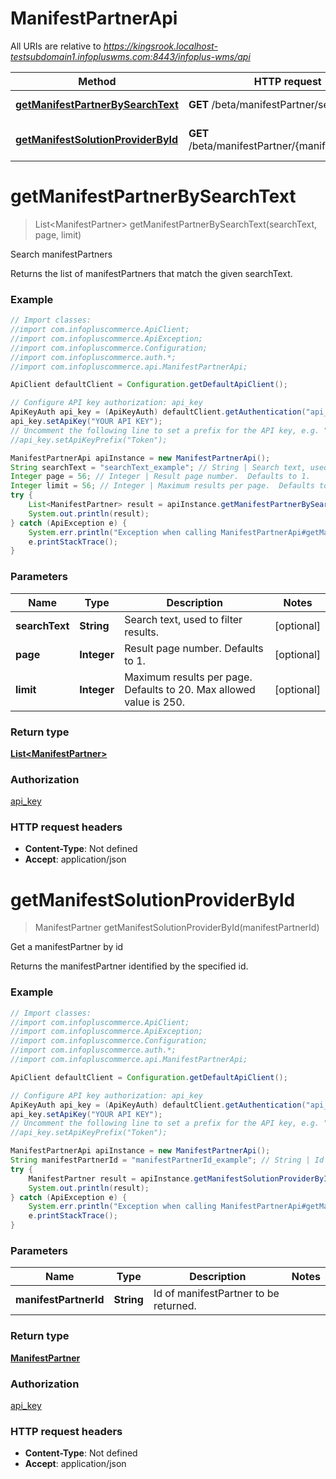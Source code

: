 # ManifestPartnerApi

All URIs are relative to *https://kingsrook.localhost-testsubdomain1.infopluswms.com:8443/infoplus-wms/api*

Method | HTTP request | Description
------------- | ------------- | -------------
[**getManifestPartnerBySearchText**](ManifestPartnerApi.md#getManifestPartnerBySearchText) | **GET** /beta/manifestPartner/search | Search manifestPartners
[**getManifestSolutionProviderById**](ManifestPartnerApi.md#getManifestSolutionProviderById) | **GET** /beta/manifestPartner/{manifestPartnerId} | Get a manifestPartner by id


<a name="getManifestPartnerBySearchText"></a>
# **getManifestPartnerBySearchText**
> List&lt;ManifestPartner&gt; getManifestPartnerBySearchText(searchText, page, limit)

Search manifestPartners

Returns the list of manifestPartners that match the given searchText.

### Example
```java
// Import classes:
//import com.infopluscommerce.ApiClient;
//import com.infopluscommerce.ApiException;
//import com.infopluscommerce.Configuration;
//import com.infopluscommerce.auth.*;
//import com.infopluscommerce.api.ManifestPartnerApi;

ApiClient defaultClient = Configuration.getDefaultApiClient();

// Configure API key authorization: api_key
ApiKeyAuth api_key = (ApiKeyAuth) defaultClient.getAuthentication("api_key");
api_key.setApiKey("YOUR API KEY");
// Uncomment the following line to set a prefix for the API key, e.g. "Token" (defaults to null)
//api_key.setApiKeyPrefix("Token");

ManifestPartnerApi apiInstance = new ManifestPartnerApi();
String searchText = "searchText_example"; // String | Search text, used to filter results.
Integer page = 56; // Integer | Result page number.  Defaults to 1.
Integer limit = 56; // Integer | Maximum results per page.  Defaults to 20.  Max allowed value is 250.
try {
    List<ManifestPartner> result = apiInstance.getManifestPartnerBySearchText(searchText, page, limit);
    System.out.println(result);
} catch (ApiException e) {
    System.err.println("Exception when calling ManifestPartnerApi#getManifestPartnerBySearchText");
    e.printStackTrace();
}
```

### Parameters

Name | Type | Description  | Notes
------------- | ------------- | ------------- | -------------
 **searchText** | **String**| Search text, used to filter results. | [optional]
 **page** | **Integer**| Result page number.  Defaults to 1. | [optional]
 **limit** | **Integer**| Maximum results per page.  Defaults to 20.  Max allowed value is 250. | [optional]

### Return type

[**List&lt;ManifestPartner&gt;**](ManifestPartner.md)

### Authorization

[api_key](../README.md#api_key)

### HTTP request headers

 - **Content-Type**: Not defined
 - **Accept**: application/json

<a name="getManifestSolutionProviderById"></a>
# **getManifestSolutionProviderById**
> ManifestPartner getManifestSolutionProviderById(manifestPartnerId)

Get a manifestPartner by id

Returns the manifestPartner identified by the specified id.

### Example
```java
// Import classes:
//import com.infopluscommerce.ApiClient;
//import com.infopluscommerce.ApiException;
//import com.infopluscommerce.Configuration;
//import com.infopluscommerce.auth.*;
//import com.infopluscommerce.api.ManifestPartnerApi;

ApiClient defaultClient = Configuration.getDefaultApiClient();

// Configure API key authorization: api_key
ApiKeyAuth api_key = (ApiKeyAuth) defaultClient.getAuthentication("api_key");
api_key.setApiKey("YOUR API KEY");
// Uncomment the following line to set a prefix for the API key, e.g. "Token" (defaults to null)
//api_key.setApiKeyPrefix("Token");

ManifestPartnerApi apiInstance = new ManifestPartnerApi();
String manifestPartnerId = "manifestPartnerId_example"; // String | Id of manifestPartner to be returned.
try {
    ManifestPartner result = apiInstance.getManifestSolutionProviderById(manifestPartnerId);
    System.out.println(result);
} catch (ApiException e) {
    System.err.println("Exception when calling ManifestPartnerApi#getManifestSolutionProviderById");
    e.printStackTrace();
}
```

### Parameters

Name | Type | Description  | Notes
------------- | ------------- | ------------- | -------------
 **manifestPartnerId** | **String**| Id of manifestPartner to be returned. |

### Return type

[**ManifestPartner**](ManifestPartner.md)

### Authorization

[api_key](../README.md#api_key)

### HTTP request headers

 - **Content-Type**: Not defined
 - **Accept**: application/json

